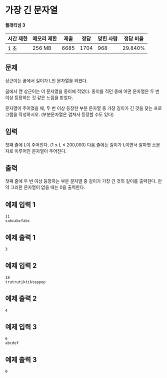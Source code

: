 # 가장 긴 문자열

**플래티넘 3**

|시간 제한|	메모리 제한|	제출|	정답|	맞힌 사람|	정답 비율|
|---|---|---|---|---|---|
|1 초|	256 MB|	6685|	1704|	968	|29.840%|

## 문제

상근이는 꿈에서 길이가 L인 문자열을 외웠다.

꿈에서 깬 상근이는 이 문자열을 종이에 적었다. 종이를 적던 중에 어떤 문자열은 두 번 이상 등장하는 것 같은 느낌을 받았다.

문자열이 주어졌을 때, 두 번 이상 등장한 부분 문자열 중 가장 길이가 긴 것을 찾는 프로그램을 작성하시오. (부분문자열은 겹쳐서 등장할 수도 있다)

## 입력 

첫째 줄에 L이 주어진다. (1 ≤ L ≤ 200,000) 다음 줄에는 길이가 L이면서 알파벳 소문자로 이루어진 문자열이 주어진다.

## 출력 

첫째 줄에 두 번 이상 등장하는 부분 문자열 중 길이가 가장 긴 것의 길이를 출력한다. 만약 그러한 문자열이 없을 때는 0을 출력한다.

## 예제 입력 1

```
11
sabcabcfabc
```

## 예제 출력 1

```
3
```

## 예제 입력 2

```
18
trutrutiktiktappop
```

## 예제 출력 2

```
4
```

## 예제 입력 3

```
6
abcdef
```

## 예제 출력 3

```
0
```
